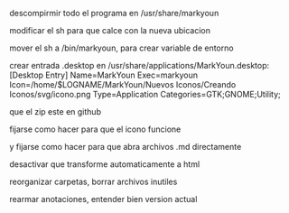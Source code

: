descompirmir todo el programa en /usr/share/markyoun

modificar el sh para que calce con la nueva ubicacion

mover el sh a /bin/markyoun, para crear variable de entorno

crear entrada .desktop en /usr/share/applications/MarkYoun.desktop:
[Desktop Entry]
Name=MarkYoun
Exec=markyoun
Icon=/home/$LOGNAME/MarkYoun/Nuevos Iconos/Creando Iconos/svg/icono.png
Type=Application
Categories=GTK;GNOME;Utility;

que el zip este en github

fijarse como hacer para que el icono funcione

y fijarse como hacer para que abra archivos .md directamente

desactivar que transforme automaticamente a html

reorganizar carpetas, borrar archivos inutiles

rearmar anotaciones, entender bien version actual